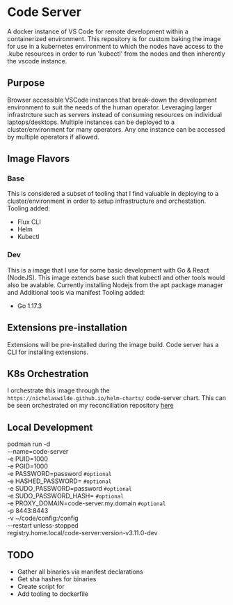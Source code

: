 # Code Server

A docker instance of VS Code for remote development within a containerized environment.
This repository is for custom baking the image for use in a kubernetes environment to which the nodes have access to the .kube resources in order to run 'kubectl' from the nodes and then inherently the vscode instance. 

## Purpose
Browser accessible VSCode instances that break-down the development environment to suit the needs of the human operator.
Leveraging larger infrastrcture such as servers instead of consuming resources on individual laptops/desktops.
Multiple instances can be deployed to a cluster/environment for many operators. Any one instance can be accessed by multiple operators if allowed. 

## Image Flavors

### Base
This is considered a subset of tooling that I find valuable in deploying to a cluster/environment in order to setup infrastructure and orchestation.
Tooling added:
- Flux CLI
- Helm
- Kubectl

### Dev
This is a image that I use for some basic development with Go & React (NodeJS). This image extends base such that kubectl and other tools would also be avalable.
Currently installing Nodejs from the apt package manager and Additional tools via manifest
Tooling added:
- Go 1.17.3


## Extensions pre-installation

Extensions will be pre-installed during the image build. Code server has a CLI for installing extensions.

## K8s Orchestration
I orchestrate this image through the `https://nicholaswilde.github.io/helm-charts/` code-server chart.
This can be seen orchestrated on my reconciliation repository [here](https://github.com/brandtkeller/toolchain-template/tree/main/clusters/dev/cicd/code-server)

## Local Development
podman run -d \
  --name=code-server \
  -e PUID=1000 \
  -e PGID=1000 \
  -e PASSWORD=password `#optional` \
  -e HASHED_PASSWORD= `#optional` \
  -e SUDO_PASSWORD=password `#optional` \
  -e SUDO_PASSWORD_HASH= `#optional` \
  -e PROXY_DOMAIN=code-server.my.domain `#optional` \
  -p 8443:8443 \
  -v ~/code/config:/config \
  --restart unless-stopped \
  registry.home.local/code-server:version-v3.11.0-dev

## TODO
- Gather all binaries via manifest declarations
- Get sha hashes for binaries
- Create script for 
- Add tooling to dockerfile